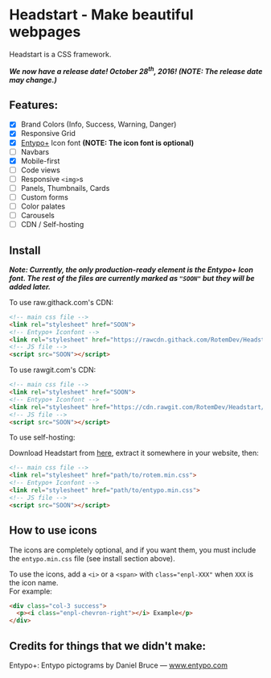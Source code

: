 # Headstart - Make beautiful webpages
Headstart is a CSS framework.

***We now have a release date! October 28<sup>th</sup>, 2016! (NOTE: The release date may change.)***

## Features:
- [x] Brand Colors (Info, Success, Warning, Danger)
- [x] Responsive Grid
- [x] [Entypo+](http://www.entypo.com/) Icon font **(NOTE: The icon font is optional)**
- [ ] Navbars
- [x] Mobile-first
- [ ] Code views
- [ ] Responsive `<img>`s
- [ ] Panels, Thumbnails, Cards
- [ ] Custom forms
- [ ] Color palates
- [ ] Carousels
- [ ] CDN / Self-hosting

## Install
***Note: Currently, the only production-ready element is the Entypo+ Icon font. The rest of the files are currently marked as `"SOON"` but they will be added later.***

To use raw.githack.com's CDN:
``` html
<!-- main css file -->
<link rel="stylesheet" href="SOON">
<!-- Entypo+ Iconfont -->
<link rel="stylesheet" href="https://rawcdn.githack.com/RotemDev/Headstart/ede2667d6a3446d82e4aac86bd563e31b9c097f0/css/entypo.min.css">
<!-- JS file -->
<script src="SOON"></script>
```

To use rawgit.com's CDN:
``` html
<!-- main css file -->
<link rel="stylesheet" href="SOON">
<!-- Entypo+ Iconfont -->
<link rel="stylesheet" href="https://cdn.rawgit.com/RotemDev/Headstart/ede2667d6a3446d82e4aac86bd563e31b9c097f0/css/entypo.min.css">
<!-- JS file -->
<script src="SOON"></script>
```

To use self-hosting:

Download Headstart from [here](), extract it somewhere in your website, then:
``` html
<!-- main css file -->
<link rel="stylesheet" href="path/to/rotem.min.css">
<!-- Entypo+ Iconfont -->
<link rel="stylesheet" href="path/to/entypo.min.css">
<!-- JS file -->
<script src="SOON"></script>
```

## How to use icons
The icons are completely optional, and if you want them, you must include the `entypo.min.css` file (see install section above).

To use the icons, add a `<i>` or a `<span>` with `class="enpl-XXX"` when `XXX` is the icon name. <br>
For example:
``` html
<div class="col-3 success">
  <p><i class="enpl-chevron-right"></i> Example</p>
</div>
```

## Credits for things that we didn't make:
Entypo+: Entypo pictograms by Daniel Bruce — www.entypo.com
